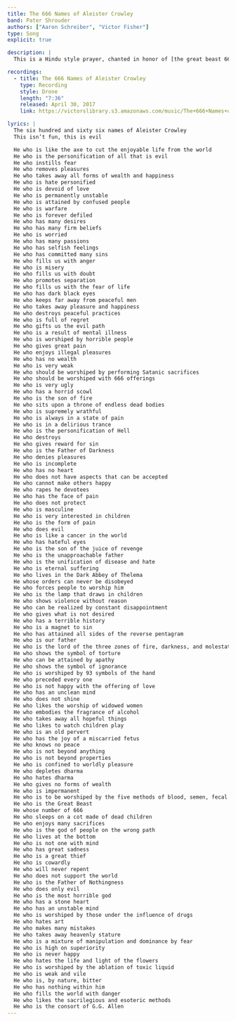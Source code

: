 ```yaml
---
title: The 666 Names of Aleister Crowley
band: Pater Shrouder
authors: ["Aaron Schreiber", "Victor Fisher"]
type: Song
explicit: true

description: |
  This is a Hindu style prayer, chanted in honor of [the great beast 666](https://en.wikipedia.org/wiki/Aleister_Crowley) himself.

recordings:
  - title: The 666 Names of Aleister Crowley
    type: Recording
    style: Drone
    length: "7:36"
    released: April 30, 2017
    link: https://victorslibrary.s3.amazonaws.com/music/The+666+Names+of+Aleister+Crowley/The+666+Names+of+Aleister+Crowley.mp3

lyrics: |
  The six hundred and sixty six names of Aleister Crowley
  This isn’t fun, this is evil

  He who is like the axe to cut the enjoyable life from the world
  He who is the personification of all that is evil
  He who instills fear
  He who removes pleasures
  He who takes away all forms of wealth and happiness
  He who is hate personified
  He who is devoid of love
  He who is permanently unstable
  He who is attained by confused people
  He who is warfare
  He who is forever defiled
  He who has many desires
  He who has many firm beliefs
  He who is worried
  He who has many passions
  He who has selfish feelings
  He who has committed many sins
  He who fills us with anger
  He who is misery
  He who fills us with doubt
  He who promotes separation
  He who fills us with the fear of life
  He who has dark black eyes
  He who keeps far away from peaceful men
  He who takes away pleasure and happiness
  He who destroys peaceful practices
  He who is full of regret
  He who gifts us the evil path
  He who is a result of mental illness
  He who is worshiped by horrible people
  He who gives great pain
  He who enjoys illegal pleasures
  He who has no wealth
  He who is very weak
  He who should be worshiped by performing Satanic sacrifices
  He who should be worshiped with 666 offerings
  He who is very ugly
  He who has a horrid scowl
  He who is the son of fire
  He who sits upon a throne of endless dead bodies
  He who is supremely wrathful
  He who is always in a state of pain
  He who is in a delirious trance
  He who is the personification of Hell
  He who destroys
  He who gives reward for sin
  He who is the Father of Darkness
  He who denies pleasures
  He who is incomplete
  He who has no heart
  He who does not have aspects that can be accepted
  He who cannot make others happy
  He who rapes he devotees
  He who has the face of pain
  He who does not protect
  He who is masculine
  He who is very interested in children
  He who is the form of pain
  He who does evil
  He who is like a cancer in the world
  He who has hateful eyes
  He who is the son of the juice of revenge
  He who is the unapproachable father
  He who is the unification of disease and hate
  He who is eternal suffering
  He who lives in the Dark Abbey of Thelema
  He whose orders can never be disobeyed
  He who forces people to worship him
  He who is the lamp that draws in children
  He who shows violence without reason
  He who can be realized by constant disappointment
  He who gives what is not desired
  He who has a terrible history
  He who is a magnet to sin
  He who has attained all sides of the reverse pentagram
  He who is our father
  He who is the lord of the three zones of fire, darkness, and molestation
  He who shows the symbol of torture
  He who can be attained by apathy
  He who shows the symbol of ignorance
  He who is worshiped by 93 symbols of the hand
  He who preceded every one
  He who is not happy with the offering of love
  He who has an unclean mind
  He who does not shine
  He who likes the worship of widowed women
  He who embodies the fragrance of alcohol
  He who takes away all hopeful things
  He who likes to watch children play
  He who is an old pervert
  He who has the joy of a miscarried fetus
  He who knows no peace
  He who is not beyond anything
  He who is not beyond properties
  He who is confined to worldly pleasure
  He who depletes dharma
  He who hates dharma
  He who gives no forms of wealth
  He who is impermanent
  He who is to be worshiped by the five methods of blood, semen, fecal matter, urine, and 2C-B-FLY-7
  He who is the Great Beast
  He whose number of 666
  He who sleeps on a cot made of dead children
  He who enjoys many sacrifices
  He who is the god of people on the wrong path
  He who lives at the bottom
  He who is not one with mind
  He who has great sadness
  He who is a great thief
  He who is cowardly
  He who will never repent
  He who does not support the world
  He who is the Father of Nothingness
  He who does only evil
  He who is the most horrible god
  He who has a stone heart
  He who has an unstable mind
  He who is worshiped by those under the influence of drugs
  He who hates art
  He who makes many mistakes
  He who takes away heavenly stature
  He who is a mixture of manipulation and dominance by fear
  He who is high on superiority
  He who is never happy
  He who hates the life and light of the flowers
  He who is worshiped by the ablation of toxic liquid
  He who is weak and vile
  He who is, by nature, bitter
  He who has nothing within him
  He who fills the world with danger
  He who likes the sacrilegious and esoteric methods
  He who is the consort of G.G. Allen
---
```

